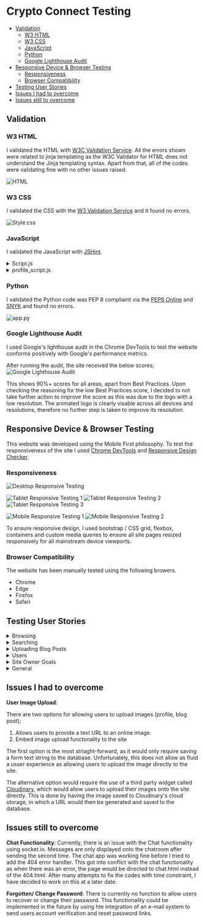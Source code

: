 # Crypto Connect Testing

- [Validation](#validation)
  * [W3 HTML](#w3-html)
  * [W3 CSS](#w3-css)
  * [JavaScript](#javascript)
  * [Python](#python)
  * [Google Lighthouse Audit](#google-lighthouse-audit)
- [Responsive Device & Browser Testing](#responsive-device--browser-testing)
  * [Responsiveness](#responsiveness)
  * [Browser Compatibility](#browser-compatibility)
- [Testing User Stories](#testing-user-stories)
- [Issues I had to overcome](#issues-i-had-to-overcome)
- [Issues still to overcome](#issues-still-to-overcome)

## Validation

### W3 HTML

I validated the HTML with [W3C Validation Service](https://validator.w3.org/). All the errors shown were related to jinja templating as the W3C Validator for HTML does not understand the Jinja templating syntax. Apart from that, all of the codes were validating fine with no other issues raised.

![HTML](assets/README/validation/html.png)

### W3 CSS

I validated the CSS with the [W3 Validation Service](https://jigsaw.w3.org/css-validator/) and it found no errors.

![Style.css](assets/README/validation/style.png)

### JavaScript

I validated the JavaScript with [JSHint](https://jshint.com/).

<details>
<summary>Script.js</summary>

![script.js](assets/README/validation/script.png)
</details>
<details>
<summary>profile_script.js</summary>

![profile_script.js](assets/README/validation/profile_script.png)
</details>

### Python

I validated the Python code was PEP 8 compliaint via the [PEP8 Online](http://pep8online.com/) and [SNYK](https://snyk.io/product/open-source-security-management/) and found no errors.

![app.py](assets/README/validation/pep8.png)

### Google Lighthouse Audit

I used Google's lighthouse audit in the Chrome DevTools to test the website conforms positively with Google's performance metrics.

After running the audit, the site received the below scores;
![Google Lighthouse Audit](assets/README/validation/gla.png)

This shows 90%+ scores for all areas, apart from Best Practices.
Upon checking the reasoning for the low Best Practices score, I decided to not take further action to improve the score as this was due to the logo with a low resolution. The animated logo is clearly visable across all devices and resolutions, therefore no further step is taken to improve its resolution.

## Responsive Device & Browser Testing

This website was developed using the Mobile First philosophy.
To test the responsiveness of the site I used [Chrome DevTools](https://developers.google.com/web/tools/chrome-devtools) and [Responsive Design Checker](https://www.responsivedesignchecker.com/).

### Responsiveness

![Desktop Responsive Testing](assets/README/responsiveness/desktop_responsiveness.png)

![Tablet Responsive Testing 1](assets/README/responsiveness/tablet_responsiveness-1.png)
![Tablet Responsive Testing 2](assets/README/responsiveness/tablet_responsiveness-2.png)
![Tablet Responsive Testing 3](assets/README/responsiveness/tablet_responsiveness-3.png)

![Mobile Responsive Testing 1](assets/README/responsiveness/mobile_responsiveness-1.png)
![Mobile Responsive Testing 2](assets/README/responsiveness/mobile_responsiveness-2.png)

To ensure responsive design, I used bootstrap / CSS grid, flexbox, containers and custom media queries to ensure all site pages resized responsively for all mainstream device viewports.

### Browser Compatibility
The website has been manually tested using the following browers.
- Chrome 
- Edge
- Firefox
- Safari

## Testing User Stories
<details>
<summary>Browsing</summary>

* - As a user, I want the website to clearly display member’s profiles so I can be introduced to new members.
    - When a user logs in to their account, they will be able to access and view the member's page, which displays all the member's profile cards with a search function, for users to browse for specifc members the user may wish to find using full name or location of the members.
* - As a user, I want the website to clearly display the blog posts to me so I can be introduced to the content.
    - When a user logs in to their account, they will be able to access and view the blog post page, which displays all the blog posts contributed by all members in the community.
* - As a user,  I want the website to clearly display all the messages in the chat room.
    - When a user logs in to their account, they will be able to access and view the chat room, where they are able to communicate with other members and view all messages.
</details>

<details>
<summary>Searching</summary>

* - As a user, I want to be able to search members by keyword, so I can find recipes easily, for example by name or location.
    - The serach function on the members page allows users to find / filter members by full name or location.
* - As a user, I want to be able to make connections with other members on the platform from search results.
    - Users are able to serach for other members and make connections via a button straight away from search results.
</details>

<details>
<summary>Uploading Blog Posts</summary>

*  - As a user, I want to be able to upload my own blog posts, so other users can benefit from reading them.
* - As a user, I want to be able to edit and improve posts I have already uploaded.
* - As a user, I want to delete posts I have already uploaded.
    - Registered users are able to view all blog posts.
    - Registered users are able to uplaod blog posts.
    - Registered are able to edit and delete blog posts they have created.
</details>

<details>
<summary>Users</summary>

*  As a user, I want to be able to register with the site, so I can upload and edit my profile and blog posts.
    - Users can register as a user profile via the 'registration' page, which requires users to provide with requried credentials. 
* - As a registered user, I want to be able to login to my account, so I can access and edit my profile, and to upload, edit or delete blog posts I created.
    - Users with registered accounts can log into their accoutn via the 'login' page, using their registered credentials.
*  As a registered user, I want to be able to make connections with other members and to remove them should I wish to.
    - Logged in users are able to view member's profile cards and make or remove connections with other members.
*  As a registered user, I want to communicate with other members on the platform.
    - Logged in users are able to send messages in the chat room.
</details>

<details>
<summary>Site Owner Goals</summary>

*  - As the site owner, I would like the site to be  the “go-to” platform for users to learn and discuss cryptocurrency.
    - The webiste provide a opportunity for individuals to network with other members online to learn and share their insights on cryptocurrency. Members are able to communciate via the chat app or share their thoughts by contributing to the blog posts.

* - As the site owner, I would like to create a community for users in the blockchain technology / crypto market.
    - Members are able to connect with each other on the website and communicate with each other via the chat app.

*  - As the site owner,I would like to hear feedback from users to continuously improve user experience.
    - Users are able to contact the admin via the contact form in the home page.
</details>

<details>
<summary>General</summary>

* - As a user I want to receive clear feedback for my actions on the site, so I know they are complete or if further steps are needed.
    - Where appropriate, visual responses, such as the hover effect, have been added to reflect user's actions.
* - As a user I want to contact the admin should I wish to.
    - Users are able to contact the admin via the contact form in the home page.
</details>

## Issues I had to overcome
**User Image Upload**:

There are two options for allowing users to upload images (profile, blog post);
  1. Allows users to provide a text URL to an online image.
  2. Embed image upload functonality to the site

The first option is the most striaght-forward, as it would only require saving a form text string to the database. Unfortunately, this does not allow as fluid a usser experience as allowing users to upload the image directly to the site.

The alternative option would require the use of a third party widget called [Cloudinary](https://cloudinary.com/), which would allow users to upload their images onto the site directly. This is done by having the image saved to Cloudinary's cloud storage, in which a  URL would then be generated and saved to the database.

## Issues still to overcome
**Chat Functionality**:
Currently, there is an issue with the Chat functionality using socket.io. Messages are only displayed onto the chatroom after sending the second time. The chat app was working fine before I tried to add the 404 error handler. This got into conflict with the chat functionality as when there was an error, the page would be directed to chat.html instead of the 404.html. After many attempts to fix the codes with time constraint, I have decided to work on this at a later date.

**Forgotten/ Change Password**:
There is currently no function to allow users to recover or change their password. This functionality could be implemented in the future by using hte integration of an e-mail system to send users account verification and reset password links.


